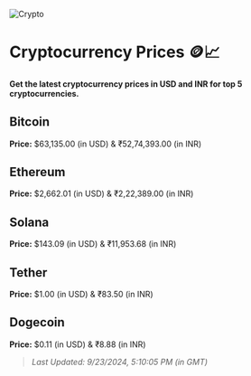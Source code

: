 
![Crypto](https://www.techguide.com.au/wp-content/uploads/2020/11/crypto3.jpeg)

# Cryptocurrency Prices 🪙📈

#### Get the latest cryptocurrency prices in USD and INR for top 5 cryptocurrencies.

## Bitcoin

**Price:** $63,135.00 (in USD) & ₹52,74,393.00 (in INR)

## Ethereum

**Price:** $2,662.01 (in USD) & ₹2,22,389.00 (in INR)

## Solana

**Price:** $143.09 (in USD) & ₹11,953.68 (in INR)

## Tether

**Price:** $1.00 (in USD) & ₹83.50 (in INR)

## Dogecoin

**Price:** $0.11 (in USD) & ₹8.88 (in INR)

> _Last Updated: 9/23/2024, 5:10:05 PM (in GMT)_
